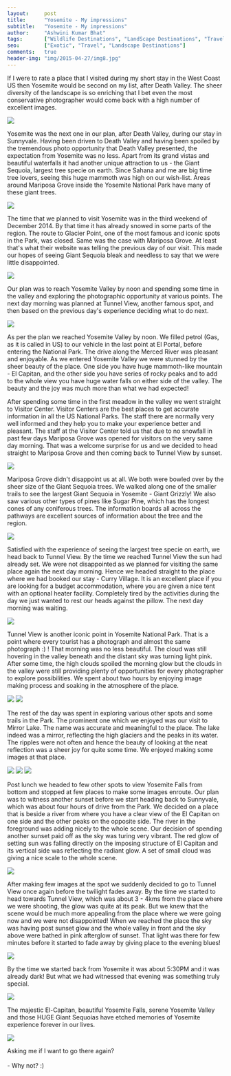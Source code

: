 ```yaml
---
layout:     post
title:      "Yosemite - My impressions"
subtitle:   "Yosemite - My impressions"
author:     "Ashwini Kumar Bhat"
tags:       ["Wildlife Destinations", "LandScape Destinations", "Travel Destinations", "Exotic Destinations"]
seo:		["Exotic", "Travel", "Landscape Destinations"]
comments:   true
header-img: "img/2015-04-27/img8.jpg"
---
```


<p>
If I were to rate a place that I visited during my short stay in the West Coast US then Yosemite would be second on my list, after Death Valley. The sheer diversity of the landscape is so enriching that I bet even the most conservative photographer would come back with a high number of excellent images.
</p>

<img src="{{ site.baseurl }}/img/2015-04-27/img1.jpg">

<p>
Yosemite was the next one in our plan, after Death Valley, during our stay in Sunnyvale. Having been driven to Death Valley and having been spoiled by the tremendous photo opportunity that Death Valley presented, the expectation from Yosemite was no less. Apart from its grand vistas and beautiful waterfalls it had another unique attraction to us - the Giant Sequoia, largest tree specie on earth. Since Sahana and me are big time tree lovers, seeing this huge mammoth was high on our wish-list. Areas around Mariposa Grove inside the Yosemite National Park have many of these giant trees. 
</p>

<img src="{{ site.baseurl }}/img/2015-04-27/img2.jpg">

<p>
The time that we planned to visit Yosemite was in the third weekend of December 2014. By that time it has already snowed in some parts of the region. The route to Glacier Point, one of the most famous and iconic spots in the Park, was closed. Same was the case with Mariposa Grove. At least that's what their website was telling the previous day of our visit. This made our hopes of seeing Giant Sequoia bleak and needless to say that we were little disappointed.
</p>

<img src="{{ site.baseurl }}/img/2015-04-27/img3.jpg">

<p>
Our plan was to reach Yosemite Valley by noon and spending some time in the valley and exploring the photographic opportunity at various points. The next day morning was planned at Tunnel View, another famous spot, and then based on the previous day's experience deciding what to do next.
</p>

<img src="{{ site.baseurl }}/img/2015-04-27/img4.jpg">

<p>
As per the plan we reached Yosemite Valley by noon. We filled petrol (Gas, as it is called in US) to our vehicle in the last point at El Portal, before entering the National Park. The drive along the Merced River was pleasant and enjoyable. As we entered Yosemite Valley we were stunned by the sheer beauty of the place. One side you have huge mammoth-like mountain - El Capitan, and the other side you have series of rocky peaks and to add to the whole view you have huge water falls on either side of the valley. The beauty and the joy was much more than what we had expected!
</p>

<p>
After spending some time in the first meadow in the valley we went straight to Visitor Center. Visitor Centers are the best places to get accurate information in all the US National Parks. The staff there are normally very well informed and they help you to make your experience better and pleasant. The staff at the Visitor Center told us that due to no snowfall in past few days Mariposa Grove was opened for visitors on the very same day morning. That was a welcome surprise for us and we decided to head straight to Mariposa Grove and then coming back to Tunnel View by sunset.
</p>

<img src="{{ site.baseurl }}/img/2015-04-27/img5.jpg">

<p>
Mariposa Grove didn't disappoint us at all. We both were bowled over by the sheer size of the Giant Sequoia trees. We walked along one of the smaller trails to see the largest Giant Sequoia in Yosemite - Giant Grizzly! We also saw various other types of pines like Sugar Pine, which has the longest cones of any coniferous trees. The information boards all across the pathways are excellent sources of information about the tree and the region.
</p>

<img src="{{ site.baseurl }}/img/2015-04-27/img6.jpg">

<p>
Satisfied with the experience of seeing the largest tree specie on earth, we head back to Tunnel View. By the time we reached Tunnel View the sun had already set. We were not disappointed as we planned for visiting the same place again the next day morning. Hence we headed straight to the place where we had booked our stay - Curry Village. It is an excellent place if you are looking for a budget accommodation, where you are given a nice tent with an optional heater facility. Completely tired by the activities during the day we just wanted to rest our heads against the pillow. The next day morning was waiting.
</p>


<img src="{{ site.baseurl }}/img/2015-04-27/img7.jpg">

<p>
Tunnel View is another iconic point in Yosemite National Park. That is a point where every tourist has a photograph and almost the same photograph :) ! That morning was no less beautiful. The cloud was still hovering in the valley beneath and the distant sky was turning light pink. After some time, the high clouds spoiled the morning glow but the clouds in the valley were still providing plenty of opportunities for every photographer to explore possibilities. We spent about two hours by enjoying image making process and soaking in the atmosphere of the place.
</p>

<img src="{{ site.baseurl }}/img/2015-04-27/img8.jpg">

<img src="{{ site.baseurl }}/img/2015-04-27/img9.jpg">


<p>
The rest of the day was spent in exploring various other spots and some trails in the Park. The prominent one which we enjoyed was our visit to Mirror Lake. The name was accurate and meaningful to the place. The lake indeed was a mirror, reflecting the high glaciers and the peaks in its water. The ripples were not often and hence the beauty of looking at the neat reflection was a sheer joy for quite some time. We enjoyed making some images at that place.
</p>

<img src="{{ site.baseurl }}/img/2015-04-27/img10.jpg">
<img src="{{ site.baseurl }}/img/2015-04-27/img11.jpg">
<img src="{{ site.baseurl }}/img/2015-04-27/img12.jpg">

<p>
Post lunch we headed to few other spots to view Yosemite Falls from bottom and stopped at few places to make some images enroute. Our plan was to witness another sunset before we start heading back to Sunnyvale, which was about four hours of drive from the Park. We decided on a place that is beside a river from where you have a clear view of the El Capitan on one side and the other peaks on the opposite side. The river in the foreground was adding nicely to the whole scene. Our decision of spending another sunset paid off as the sky was turing very vibrant. The red glow of setting sun was falling directly on the imposing structure of El Capitan and its vertical side was reflecting the radiant glow. A set of small cloud was giving a nice scale to the whole scene.
</p>

<img src="{{ site.baseurl }}/img/2015-04-27/img13.jpg">

<p>
After making few images at the spot we suddenly decided to go to Tunnel View once again before the twilight fades away. By the time we started to head towards Tunnel View, which was about 3 - 4kms from the place where we were shooting, the glow was quite at its peak. But we knew that the scene would be much more appealing from the place where we were going now and we were not disappointed! When we reached the place the sky was having post sunset glow and the whole valley in front and the sky above were bathed in pink afterglow of sunset. That light was there for few minutes before it started to fade away by giving place to the evening blues!
</p>

<img src="{{ site.baseurl }}/img/2015-04-27/img14.jpg">

<p>
By the time we started back from Yosemite it was about 5:30PM and it was already dark! But what we had witnessed that evening was something truly special.
</p>

<img src="{{ site.baseurl }}/img/2015-04-27/img15.jpg">

<p>
The majestic El-Capitan, beautiful Yosemite Falls, serene Yosemite Valley and those HUGE Giant Sequoias have etched memories of Yosemite experience forever in our lives.
</p>

<img src="{{ site.baseurl }}/img/2015-04-27/img16.jpg">

<p>
Asking me if I want to go there again? <br> <br>
- Why not? :)
</p>